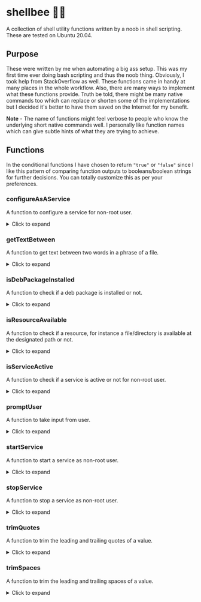 # shellbee 🐚🐝
A collection of shell utility functions written by a noob in shell scripting. These are tested on Ubuntu 20.04. 

## Purpose
These were written by me when automating a big ass setup. This was my first time ever doing bash scripting and thus the noob thing. Obviously, I took help from StackOverflow as well. These functions came in handy at many places in the whole workflow. Also, there are many ways to implement what these functions provide. Truth be told, there might be many native commands too which can replace or shorten some of the implementations but I decided it's better to have them saved on the Internet for my benefit. 

**Note** - The name of functions might feel verbose to people who know the underlying short native commands well. I personally like function names which can give subtle hints of what they are trying to achieve.

## Functions
In the conditional functions I have chosen to return `"true"` or `"false"` since I like this pattern of comparing function outputs to booleans/boolean strings for further decisions. You can totally customize this as per your preferences.
    
### configureAsAService
A function to configure a service for non-root user.

<details>
  <summary>Click to expand</summary>
  
```sh
function configureAsAService() {
  local service=$1;
  local serviceFilePath=$2;
  if [ $(compgen -G ~/.config/systemd/user) ]
     then
     echo "~/.config/systemd/user already exists, cleaning previous $service file if it exists"
     rm ~/.config/systemd/user/$service.service 2>/dev/null
     else
     echo "Creating ~/.config/systemd/user directory"
     mkdir -p ~/.config/systemd/user
  fi
  cp $serviceFilePath ~/.config/systemd/user
  systemctl --user daemon-reload
  systemctl --user enable $service
}
```
</details>

### getTextBetween
A function to get text between two words in a phrase of a file.

<details>
  <summary>Click to expand</summary>

```sh
function getTextBetween() {
  local start=$1
  local end=$2
  local phrase=$3
  local file=$4
  echo $(grep "$phrase" "$file" | awk -v FS="$start|$end" '{print $2}')
}
```
</details>

### isDebPackageInstalled
A function to check if a deb package is installed or not.

<details>
  <summary>Click to expand</summary>

```sh
function isDebPackageInstalled() {
  local software=$1
  local checkString=$(dpkg -s $software 2>/dev/null | grep Status)
  if [ "$checkString" == "Status: install ok installed" ]
     then echo "true"
     else echo "false"
  fi
}
```
</details> 

### isResourceAvailable
A function to check if a resource, for instance a file/directory is available at the designated path or not.

<details>
  <summary>Click to expand</summary>

```sh
function isResourceAvailable() {
  local path=$1;
  if [ $(compgen -G "$path") ]
     then echo "true"
     else echo "false"
  fi
}
```
</details>

### isServiceActive
A function to check if a service is active or not for non-root user.

<details>
  <summary>Click to expand</summary>

```sh
function isServiceActive() {
    local service=$1
    if [ "$(systemctl --user show -p ActiveState --value $service)" = "active" ]
       then echo "true"
       else echo "false"
    fi
}
```
</details>    
    
### promptUser
A function to take input from user.

<details>
  <summary>Click to expand</summary>

```sh
function promptUser() {
   local question=$1;
   local mode=$2;
   # r mode means the user can see what they type
   if [ "$mode" = "r" ]
      then read -p "$question" reply
   # s mode means the user can not see what they type
   elif [ "$mode" = "s" ]
      then read -sp "$question" reply
   else 
      echo "Wrong mode $mode, should be either of r or s"
      exit
   fi

   echo "$reply"
}
```
  
</details>  

### startService
A function to start a service as non-root user.

<details>
  <summary>Click to expand</summary>

```sh
function startService() {
  local service=$1
  systemctl --user start $service
}
```
</details>
  
### stopService
A function to stop a service as non-root user.

<details>
  <summary>Click to expand</summary>

```sh
function stopService() {
  local service=$1
  systemctl --user stop $service
}
```
</details>

### trimQuotes
A function to trim the leading and trailing quotes of a value.

<details>
  <summary>Click to expand</summary>

```sh
function trimQuotes() {
  local trimmed="$1"

  # Strip leading quotes
  trimmed="${trimmed%\"}"

  # Strip trailing quotes
  trimmed="${trimmed#\"}"

  echo "$trimmed";
}
```
  
</details>  

### trimSpaces
A function to trim the leading and trailing spaces of a value.

<details>
  <summary>Click to expand</summary>

```sh
function trimSpaces() {
  local trimmed="$1"

  # Strip leading spaces
  while [ $trimmed = ' '* ]; do
   trimmed="${trimmed## }"
  done

  # Strip trailing spaces
  while [ $trimmed = *' ' ]; do
   trimmed="${trimmed%% }"
  done

  echo "$trimmed";
}
```
</details>


